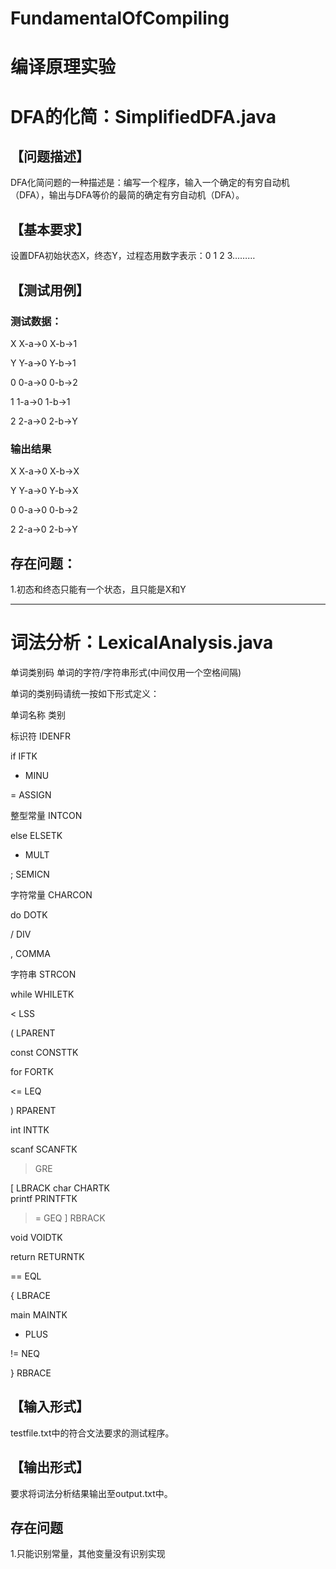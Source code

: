 # FundamentalOfCompiling

# **编译原理实验**

# DFA的化简：SimplifiedDFA.java


## 【问题描述】

DFA化简问题的一种描述是：编写一个程序，输入一个确定的有穷自动机（DFA），输出与DFA等价的最简的确定有穷自动机（DFA）。


## 【基本要求】

设置DFA初始状态X，终态Y，过程态用数字表示：0 1 2 3………


## 【测试用例】


### 测试数据：  


X X-a->0 X-b->1


Y Y-a->0 Y-b->1


0 0-a->0 0-b->2


1 1-a->0 1-b->1


2 2-a->0 2-b->Y


### 输出结果


X X-a->0 X-b->X 


Y Y-a->0 Y-b->X


0 0-a->0 0-b->2


2 2-a->0 2-b->Y



## 存在问题：


1.初态和终态只能有一个状态，且只能是X和Y



---



# 词法分析：LexicalAnalysis.java


单词类别码 单词的字符/字符串形式(中间仅用一个空格间隔)


单词的类别码请统一按如下形式定义：


单词名称	类别


标识符	IDENFR	


if	IFTK	


-	MINU	


= 	ASSIGN


整型常量	INTCON	


else	ELSETK


*	MULT

;	SEMICN


字符常量	CHARCON


do	DOTK	


/	DIV


,	COMMA


字符串	STRCON


while	WHILETK


< 	LSS


(	LPARENT


const	CONSTTK


for	FORTK


<=	LEQ


)	RPARENT


int	INTTK


scanf	SCANFTK


> 	GRE 	


[	LBRACK
char	CHARTK	
printf	PRINTFTK	
>=	GEQ
]	RBRACK


void	VOIDTK


return	RETURNTK


== 	EQL


{	LBRACE


main	MAINTK


+	PLUS  
	
!= 	NEQ


}	RBRACE


## 【输入形式】

testfile.txt中的符合文法要求的测试程序。


## 【输出形式】

要求将词法分析结果输出至output.txt中。

## 存在问题


1.只能识别常量，其他变量没有识别实现
